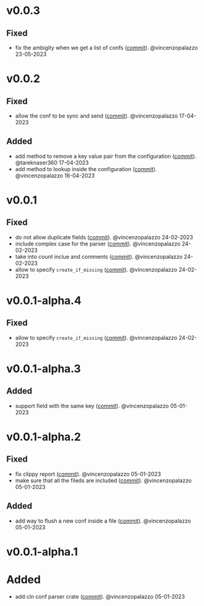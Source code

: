 # v0.0.3

## Fixed
- fix the ambigity when we get a list of confs ([commit](https://github.com/laanwj/cln4rust/commit/4e32e0a4c7d8c9e97c552d632fc04696972fdee3)). @vincenzopalazzo 23-05-2023


# v0.0.2

## Fixed
- allow the conf to be sync and send ([commit](https://github.com/laanwj/cln4rust/commit/344c6c11aec423467faef5e4626f9a8b660be50f)). @vincenzopalazzo 17-04-2023

## Added
- add method to remove a key value pair from the configuration ([commit](https://github.com/laanwj/cln4rust/commit/a05e1e7f39fa449da38ce294a26b0dd23ccef1bb)). @tareknaser360 17-04-2023
- add method to lookup inside the configuration ([commit](https://github.com/laanwj/cln4rust/commit/852b60365669b3277d3e333b8807c805f35dae56)). @vincenzopalazzo 16-04-2023


# v0.0.1

## Fixed
- do not allow duplicate fields ([commit](https://github.com/laanwj/cln4rust/commit/22e34ccf661c69628301bda44ec82a35c1b1d4ab)). @vincenzopalazzo 24-02-2023
- include complex case for the parser ([commit](https://github.com/laanwj/cln4rust/commit/2b5888221d9d023b63d1635dd70d7c467242b39d)). @vincenzopalazzo 24-02-2023
- take into count inclue and comments ([commit](https://github.com/laanwj/cln4rust/commit/c4a8a9a789c7d7fb33f0b561086aba3c3399676f)). @vincenzopalazzo 24-02-2023
- allow to specify `create_if_missing` ([commit](https://github.com/laanwj/cln4rust/commit/fe905fcc5d67a2da2a41d8f668095ed6533fa011)). @vincenzopalazzo 24-02-2023


# v0.0.1-alpha.4

## Fixed
- allow to specify `create_if_missing` ([commit](https://github.com/laanwj/cln4rust/commit/fe905fcc5d67a2da2a41d8f668095ed6533fa011)). @vincenzopalazzo 24-02-2023


# v0.0.1-alpha.3

## Added
- support field with the same key ([commit](https://github.com/laanwj/cln4rust/commit/b0c99c4c627bd09a81a48f9f75e53907ccdb5338)). @vincenzopalazzo 05-01-2023


# v0.0.1-alpha.2

## Fixed
- fix clippy report ([commit](https://github.com/laanwj/cln4rust/commit/198287c1fe4d97abf753d53131454c1551d1e08f)). @vincenzopalazzo 05-01-2023
- make sure that all the fileds are included ([commit](https://github.com/laanwj/cln4rust/commit/ba17e89afedaac97d16c7f713682553669b62d00)). @vincenzopalazzo 05-01-2023

## Added
- add way to flush a new conf inside a file ([commit](https://github.com/laanwj/cln4rust/commit/a0afc65c9c008521ebde50962d08b1871abfd20c)). @vincenzopalazzo 05-01-2023


# v0.0.1-alpha.1

# Added
- add cln conf parser crate ([commit](https://github.com/laanwj/cln4rust/commit/6098b985fae19ccf5c67a2f2dccb397311f10fcc)). @vincenzopalazzo 05-01-2023
